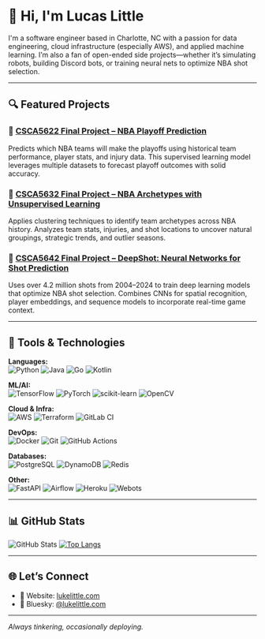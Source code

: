 # 👋 Hi, I'm Lucas Little

I'm a software engineer based in Charlotte, NC with a passion for data engineering, cloud infrastructure (especially AWS), and applied machine learning. I’m also a fan of open-ended side projects—whether it’s simulating robots, building Discord bots, or training neural nets to optimize NBA shot selection.

---

## 🔍 Featured Projects

### 🏀 [CSCA5622 Final Project – NBA Playoff Prediction](https://github.com/lukelittle/csca5622-final-project)
Predicts which NBA teams will make the playoffs using historical team performance, player stats, and injury data. This supervised learning model leverages multiple datasets to forecast playoff outcomes with solid accuracy.

### 🔎 [CSCA5632 Final Project – NBA Archetypes with Unsupervised Learning](https://github.com/lukelittle/csca5632-final-project)
Applies clustering techniques to identify team archetypes across NBA history. Analyzes team stats, injuries, and shot locations to uncover natural groupings, strategic trends, and outlier seasons.

### 🎯 [CSCA5642 Final Project – DeepShot: Neural Networks for Shot Prediction](https://github.com/lukelittle/csca5642-final-project)
Uses over 4.2 million shots from 2004–2024 to train deep learning models that optimize NBA shot selection. Combines CNNs for spatial recognition, player embeddings, and sequence models to incorporate real-time game context.

---

## 🧰 Tools & Technologies

**Languages:**  
![Python](https://img.shields.io/badge/Python-3776AB?style=for-the-badge&logo=python&logoColor=white) ![Java](https://img.shields.io/badge/Java-ED8B00?style=for-the-badge&logo=openjdk&logoColor=white) ![Go](https://img.shields.io/badge/Go-00ADD8?style=for-the-badge&logo=go&logoColor=white) ![Kotlin](https://img.shields.io/badge/Kotlin-7F52FF?style=for-the-badge&logo=kotlin&logoColor=white)

**ML/AI:**  
![TensorFlow](https://img.shields.io/badge/TensorFlow-FF6F00?style=for-the-badge&logo=tensorflow&logoColor=white) ![PyTorch](https://img.shields.io/badge/PyTorch-EE4C2C?style=for-the-badge&logo=pytorch&logoColor=white) ![scikit-learn](https://img.shields.io/badge/scikit--learn-F7931E?style=for-the-badge&logo=scikit-learn&logoColor=white) ![OpenCV](https://img.shields.io/badge/OpenCV-5C3EE8?style=for-the-badge&logo=opencv&logoColor=white)

**Cloud & Infra:**  
![AWS](https://img.shields.io/badge/AWS-232F3E?style=for-the-badge&logo=amazon-aws&logoColor=white) ![Terraform](https://img.shields.io/badge/Terraform-7B42BC?style=for-the-badge&logo=terraform&logoColor=white) ![GitLab CI](https://img.shields.io/badge/GitLab%20CI-FC6D26?style=for-the-badge&logo=gitlab&logoColor=white)

**DevOps:**  
![Docker](https://img.shields.io/badge/Docker-2496ED?style=for-the-badge&logo=docker&logoColor=white) ![Git](https://img.shields.io/badge/Git-F05032?style=for-the-badge&logo=git&logoColor=white) ![GitHub Actions](https://img.shields.io/badge/GitHub%20Actions-2088FF?style=for-the-badge&logo=github-actions&logoColor=white)

**Databases:**  
![PostgreSQL](https://img.shields.io/badge/PostgreSQL-4169E1?style=for-the-badge&logo=postgresql&logoColor=white) ![DynamoDB](https://img.shields.io/badge/DynamoDB-4053D6?style=for-the-badge&logo=amazon-dynamodb&logoColor=white) ![Redis](https://img.shields.io/badge/Redis-DC382D?style=for-the-badge&logo=redis&logoColor=white)

**Other:**  
![FastAPI](https://img.shields.io/badge/FastAPI-009688?style=for-the-badge&logo=fastapi&logoColor=white) ![Airflow](https://img.shields.io/badge/Airflow-017CEE?style=for-the-badge&logo=apache-airflow&logoColor=white) ![Heroku](https://img.shields.io/badge/Heroku-430098?style=for-the-badge&logo=heroku&logoColor=white) ![Webots](https://img.shields.io/badge/Webots-000000?style=for-the-badge&logo=webots&logoColor=white)

---

## 📊 GitHub Stats

![GitHub Stats](https://github-readme-stats.vercel.app/api?username=lukelittle&show_icons=true&theme=radical)
[![Top Langs](https://github-readme-stats.vercel.app/api/top-langs/?username=lukelittle&layout=compact&theme=radical)](https://github.com/lukelittle/github-readme-stats)

---

## 🌐 Let’s Connect

- 💼 Website: [lukelittle.com](https://lukelittle.com)
- 🦋 Bluesky: [@lukelittle.com](https://bsky.app/profile/lukelittle.com)

---

_Always tinkering, occasionally deploying._
